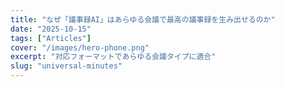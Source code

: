 ```yaml
---
title: "なぜ「議事録AI」はあらゆる会議で最高の議事録を生み出せるのか"
date: "2025-10-15"
tags: ["Articles"]
cover: "/images/hero-phone.png"
excerpt: "対応フォーマットであらゆる会議タイプに適合"
slug: "universal-minutes"
---
```


<!-- TODO: /universal-minutes の本文を各言語に反映 -->
